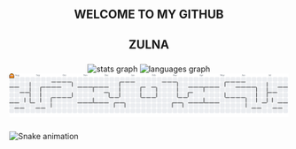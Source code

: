 <h2 align="center">WELCOME TO MY GITHUB</h2>
<h2 align="center">ZULNA</h2>

###

<div align="center">
  <img src="https://github-readme-stats.vercel.app/api?username=zulna10&hide_title=false&hide_rank=false&show_icons=true&include_all_commits=true&count_private=true&disable_animations=false&theme=dracula&locale=en&hide_border=false&hide=stars" height="150" alt="stats graph"  />
  <img src="https://github-readme-stats.vercel.app/api/top-langs?username=zulna10&locale=en&hide_title=false&layout=compact&card_width=320&langs_count=5&theme=dracula&hide_border=false" height="150" alt="languages graph"  />
</div>

<picture>
  <source media="(prefers-color-scheme: dark)" srcset="https://raw.githubusercontent.com/zulna10/zulna10/output/pacman-contribution-graph-dark.svg">
  <source media="(prefers-color-scheme: light)" srcset="https://raw.githubusercontent.com/zulna10/zulna10/output/pacman-contribution-graph.svg">
  <img alt="pacman contribution graph" src="https://raw.githubusercontent.com/zulna10/zulna10/output/pacman-contribution-graph.svg">
</picture>

###

<img src="https://raw.githubusercontent.com/zulna10/zulna10/output/snake.svg" alt="Snake animation" />

###
